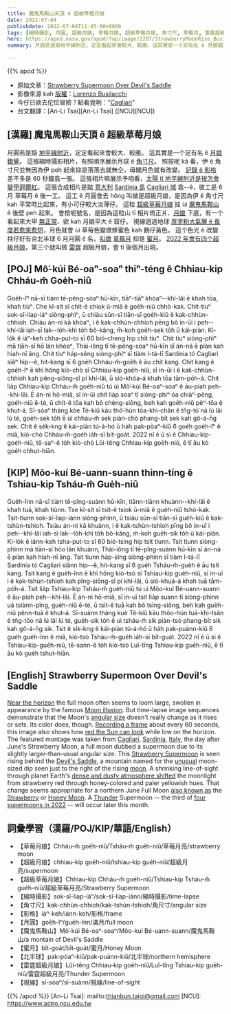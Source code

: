 ```yaml
---
title: 魔鬼馬鞍山天頂 ê 超級草莓月娘
date: 2022-07-04
publishdate: 2022-07-04T11:45:00+0800
tags: [縮時攝影, 月圓, 超級月娘, 草莓月娘, 超級草莓月娘, 角寸尺, 草莓月, 雷霆超級月娘, 蜜月, 北半球, 影格]
hero: https://apod.nasa.gov/apod/fap/image/2207/StrawberryMoonRise_Busilacchi_1080.jpg
summary: 月圓若是踮地平線附近，定定看起來會較大、較脹，這其實是一个足有名 ê 月娘錯覺。

---
```


{{% apod %}}

- 原始文章：[Strawberry Supermoon Over Devil's Saddle](https://apod.nasa.gov/apod/ap220704.html)
- 影像來源 kah [版權][copyright]：[Lorenzo Busilacchi](https://www.instagram.com/lorenzo.busilacchi/)
- 今仔日欲去佗位冒險？點看覓咧："[Cagliari][Cagliari]"
- 台文翻譯：[An-Li Tsai][An-Li Tsai] ([NCU][NCU])

## [漢羅] 魔鬼馬鞍山天頂 ê 超級草莓月娘
月圓若是踮 [地平線附近][Near the horizon]，定定看起來會較大、較脹。
這其實是一个足有名 ê [月娘錯覺][Moon illusion]。
這張縮時攝影相片，有照順序展示月球 ê [角寸尺][angular size]。
照按呢 kā 看，伊 ê 角寸尺並無因為伊 peh 起來抑是落落去就無仝，毋閣月色就有改變。
[記錄 ê 影格][Recording a frame] 差不多是 60 秒鐘翕一張。
這張相片嘛展示予咱看，[太陽 tī 地平線附近是按怎會變甲遐爾紅][red the Sun can look]。
這張合成相片是踮 [意大利][Italy] [Sardinia 島][Sardinia] [Cagliari 城][Cagliari] 翕--ê，彼工是 6 月 草莓月 ê 後一工。
這工 ê 月圓會去 hŏng 叫做是超級月娘，是因為伊 ê 角寸尺 kah 平常時比起來，有小可仔較大淡薄仔。
這粒 [超級草莓月娘][Strawberry Supermoon t] 拄 ùi [魔鬼馬鞍山][Devil's Saddle] ê 後壁 peh 起來。
會按呢號名，是因為這粒山 tī 相片倚正爿、[月娘][moon] 下底，有一个看起來大甲 [無正常][unusual]、欲 kah 月娘平大 ê 窟仔。
視線迵過地球 [厚塗粉大氣層 ê 長度若愈來愈短][dense and dusty atmosphere shifted]，月色就會 ùi 草莓色變做蜂蜜色 kah 鵝仔黃色。
這个色光 ê 改變拄仔好有合北半球 6 月月圓 ê 名，[叫做][also known as] [草莓月][Strawberry] 抑是 [蜜月][Honey Moon]。
[2022 年會有四个超級月娘][four supermoons in 2022]，第三个就叫做 [雷霆][Thunder] 超級月娘，會 tī 後個月出現。

## [POJ] Mô͘-kúi Bé-oaⁿ-soaⁿ thiⁿ-téng ê Chhiau-kip Chháu-m̂ Goe̍h-niû
Goe̍h-îⁿ nā-sī tiàm tē-pêng-sòaⁿ hū-kīn, tiāⁿ-tiāⁿ khòaⁿ--khí-lâi ē khah tōa, khah tiùⁿ.
Che kî-si̍t sī chi̍t-ê chiok ū-miâ ê goe̍h-niû chhò-kak.
Chit-tiuⁿ sok-sî-liap-iáⁿ siòng-phìⁿ, ū chiàu sūn-sī tiān-sī goe̍h-kiû ê kak-chhùn-chhioh.
Chiàu án-ni kā khòaⁿ, i ê kak-chhùn-chhioh pēng bô in-ūi i peh--khí-lâi iah-sī lak--lo̍h-khì to̍h bô-kâng, m̄-koh goe̍h-sek to̍h ū kái-piàn.
Kì-lo̍k ê iáⁿ-keh chha-put-to sī 60 bió-cheng hip chi̍t tiuⁿ.
Chit tiuⁿ siòng-phìⁿ mā tiān-sī hō͘ lán khòaⁿ, Thài-iông tī tē-pêng-sòaⁿ hū-kīn sī án-ná ē piàn kah hiah-nī âng.
Chit tiuⁿ ha̍p-sêng siòng-phìⁿ sī tiàm I-tá-lī Sardinia tó Cagliari siâⁿ hip--ê, hit-kang sī 6 goe̍h Chháu-m̂-goe̍h ê āu chi̍t kang.
Chit kang ê goe̍h-îⁿ ē khì hŏng kiò-chò sī Chhiau-kip goe̍h-niû, sī in-ūi i ê kak-chhùn-chhioh kah pêng-siông-sî pí khí-lâi, ū sió-khóa-á khah tōa tām-po̍h-á.
Chit lia̍p Chhiau-kip Chháu-m̂ goe̍h-niû tú ùi Mô͘-kúi Bé-oaⁿ-soaⁿ ê āu-piah peh--khí-lâi.
Ē án-ni hō-miâ, sī in-ūi chit lia̍p soaⁿ tī siòng-phìⁿ óa chiàⁿ-pêng, goe̍h-niû ē-té, ū chi̍t-ê tōa kah bô chèng-siông, beh kah goe̍h-niû pêⁿ-tōa ê khut-á.
Sī-sòaⁿ thàng kòe Tē-kiû kāu thô͘-hún tōa-khì-chân ê tn̂g-tō͘ nā lú lâi lú té, goe̍h-sek to̍h ē ùi chháu-m̂ sek piàn-chò phang-bi̍t sek kah gô-á-n̄g sek.
Chit ê se̍k-kng ê kái-piàn tú-á-hó ū ha̍h pak-pòaⁿ-kiû 6 goe̍h goe̍h-îⁿ ê miâ, kiò-chò Chháu-m̂-goe̍h ia̍h-sī bi̍t-goa̍t.
2022 nî ē ū sì ê Chhiau-kip-goe̍h-niû, tē-saⁿ-ê to̍h kiò-chò Lûi-têng Chhiau-kip goe̍h-niû, ē tī āu kò goe̍h chhut-hiān.

## [KIP] Môo-kuí Bé-uann-suann thinn-tíng ê Tshiau-kip Tsháu-m̂ Gue̍h-niû
Gue̍h-înn nā-sī tiàm tē-pîng-suànn hū-kīn, tiānn-tiānn khuànn--khí-lâi ē khah tuā, khah tiùnn.
Tse kî-si̍t sī tsi̍t-ê tsiok ū-miâ ê gue̍h-niû tshò-kak.
Tsit-tiunn sok-sî-liap-iánn siòng-phìnn, ū tsiàu sūn-sī tiān-sī gue̍h-kiû ê kak-tshùn-tshioh.
Tsiàu án-ni kā khuànn, i ê kak-tshùn-tshioh pīng bô in-uī i peh--khí-lâi iah-sī lak--lo̍h-khì to̍h bô-kâng, m̄-koh gue̍h-sik to̍h ū kái-piàn.
Kì-lo̍k ê iánn-keh tsha-put-to sī 60 bió-tsing hip tsi̍t tiunn.
Tsit tiunn siòng-phìnn mā tiān-sī hōo lán khuànn, Thài-iông tī tē-pîng-suànn hū-kīn sī án-ná ē piàn kah hiah-nī âng.
Tsit tiunn ha̍p-sîng siòng-phìnn sī tiàm I-tá-lī Sardinia tó Cagliari siânn hip--ê, hit-kang sī 6 gue̍h Tsháu-m̂-gue̍h ê āu tsi̍t kang.
Tsit kang ê gue̍h-înn ē khì hŏng kiò-tsò sī Tshiau-kip gue̍h-niû, sī in-uī i ê kak-tshùn-tshioh kah pîng-siông-sî pí khí-lâi, ū sió-khuá-á khah tuā tām-po̍h-á.
Tsit lia̍p Tshiau-kip Tsháu-m̂ gue̍h-niû tú uì Môo-kuí Bé-uann-suann ê āu-piah peh--khí-lâi.
Ē án-ni hō-miâ, sī in-uī tsit lia̍p suann tī siòng-phìnn uá tsiànn-pîng, gue̍h-niû ē-té, ū tsi̍t-ê tuā kah bô tsìng-siông, beh kah gue̍h-niû pênn-tuā ê khut-á.
Sī-suànn thàng kuè Tē-kiû kāu thôo-hún tuā-khì-tsân ê tn̂g-tōo nā lú lâi lú té, gue̍h-sik to̍h ē uì tsháu-m̂ sik piàn-tsò phang-bi̍t sik kah gô-á-n̄g sik.
Tsit ê si̍k-kng ê kái-piàn tú-á-hó ū ha̍h pak-puànn-kiû 6 gue̍h gue̍h-înn ê miâ, kiò-tsò Tsháu-m̂-gue̍h ia̍h-sī bi̍t-gua̍t.
2022 nî ē ū sì ê Tshiau-kip-gue̍h-niû, tē-sann-ê to̍h kiò-tsò Luî-tîng Tshiau-kip gue̍h-niû, ē tī āu kò gue̍h tshut-hiān.

## [English] Strawberry Supermoon Over Devil's Saddle
[Near the horizon][Near the horizon] the full moon often seems to loom large, swollen in appearance by the famous [Moon illusion][Moon illusion].
But time-lapse image sequences demonstrate that the Moon's [angular size][angular size] doesn't really change as it rises or sets.
Its color does, though.
[Recording a frame][Recording a frame] about every 60 seconds, this image also shows how [red the Sun can look][red the Sun can look] while low on the horizon.
The featured montage was taken from [Cagliari][Cagliari], [Sardinia][Sardinia], [Italy][Italy], the day after June's Strawberry Moon, a full moon dubbed a supermoon due to its slightly larger-than-usual angular size.
This [Strawberry Supermoon][Strawberry Supermoon e] is seen rising behind the [Devil's Saddle][Devil's Saddle], a mountain named for the [unusual][unusual] moon-sized dip seen just to the right of the rising [moon][moon].
A shrinking line-of-sight through planet Earth's [dense and dusty atmosphere shifted][dense and dusty atmosphere shifted] the moonlight from strawberry red through honey-colored and paler yellowish hues.
That change seems appropriate for a northern June Full Moon [also known as][also known as] the [Strawberry][Strawberry] or [Honey Moon][Honey Moon].
A [Thunder][Thunder] Supermoon -- the third of [four supermoons in 2022][four supermoons in 2022] -- will occur later this month.


## 詞彙學習（漢羅/POJ/KIP/華語/English）
- 【草莓月娘】Chháu-m̂ goe̍h-niû/Tsháu-m̂ gue̍h-niû/草莓月亮/strawberry moon
- 【超級月娘】chhiau-kip goe̍h-niû/tshiau-kip gue̍h-niû/超級月亮/supermoon
- 【超級草莓月娘】Chhiau-kip Chháu-m̂ goe̍h-niû/Tshiau-kip Tsháu-m̂ gue̍h-niû/超級草莓月亮/Strawberry Supermoon
- 【縮時攝影】sok-sî-liap-iáⁿ/sok-sî-liap-iánn/縮時攝影/time-lapse
- 【角寸尺】kak-chhùn-chhioh/kak-tshùn-tshioh/角尺寸/angular size
- 【影格】iáⁿ-keh/iánn-keh/影格/frame
- 【月圓】goe̍h-îⁿ/gue̍h-înn/滿月/full moon
- 【魔鬼馬鞍山】Mô͘-kúi Bé-oaⁿ-soaⁿ/Môo-kuí Bé-uann-suann/魔鬼馬鞍山/a montain of Devil's Saddle
- 【蜜月】bi̍t-goa̍t/bi̍t-gua̍t/蜜月/Honey Moon
- 【北半球】pak-pòaⁿ-kiû/pak-puànn-kiû/北半球/northern hemisphere
- 【雷霆超級月娘】Lûi-têng Chhiau-kip goe̍h-niû/Luî-tîng Tshiau-kip gue̍h-niû/雷霆超級月亮/Thunder Supermoon
- 【視線】sī-sòaⁿ/sī-suànn/視線/line-of-sight

{{% /apod %}}
[An-Li Tsai]: mailto:thianbun.taigi@gmail.com
[NCU]: https://www.astro.ncu.edu.tw

[copyright]: https://apod.nasa.gov/apod/fap/lib/about_apod.html#srapply

[Near the horizon]:https://apod.nasa.gov/apod/ap031011.html
[Moon illusion]:https://en.wikipedia.org/wiki/Moon_illusion
[angular size]:https://en.wikipedia.org/wiki/Angular_diameter#/media/File:Estimating_angular_size_with_hand.gif
[Recording a frame]:https://www.instagram.com/p/Ce2--28sNbu/
[red the Sun can look]:https://apod.nasa.gov/apod/ap120608.html
[Cagliari]:https://youtu.be/n8OKDE2Y21I
[Sardinia]:https://en.wikipedia.org/wiki/Sardinia
[Italy]:https://en.wikipedia.org/wiki/Italy
[Strawberry Supermoon e]:https://apod.nasa.gov/apod/ap220616.html
[Strawberry Supermoon t]:https://apod.tw/daily/20220616/
[Devil's Saddle]:https://strictlysardinia.com/sella-del-diavolo-cagliari-guide/
[unusual]:https://scontent-ort2-2.xx.fbcdn.net/v/t1.18169-9/375797_453916941313126_1517259786_n.jpg?_nc_cat=102&ccb=1-7&_nc_sid=09cbfe&_nc_ohc=2u7K4pKqIisAX-4MBE0&_nc_ht=scontent-ort2-2.xx&oh=00_AT-dpn0MA_aaxUNoGAi-y5It3QxVNGlF7N6VzeBIFhTT-Q&oe=62E40F50
[moon]:https://moon.nasa.gov/inside-and-out/top-moon-questions/
[dense and dusty atmosphere shifted]:https://www.atoptics.co.uk/atoptics/sunsets.htm#rayleigh
[also known as]:https://earthsky.org/astronomy-essentials/full-moon-names
[Strawberry]:https://apod.nasa.gov/apod/ap140613.html
[Honey Moon]:https://apod.nasa.gov/apod/ap140621.html
[Thunder]:https://apod.nasa.gov/apod/ap170718.html
[four supermoons in 2022]:http://astropixels.com/ephemeris/moon/fullperigee2001.html
